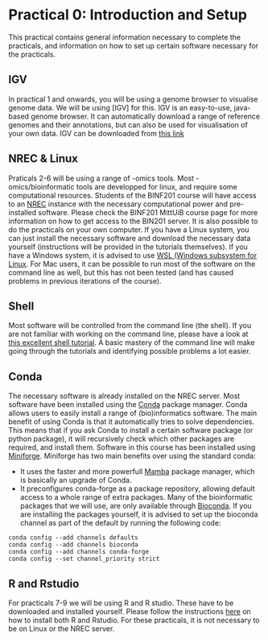 # Practical 0: Introduction and Setup

This practical contains general information necessary to complete the practicals, and information on how to set up certain software necessary for the practicals.

## IGV
In practical 1 and onwards, you will be using a genome browser to visualise genome data. We will be using [IGV] for this. IGV is an easy-to-use, java-based genome browser. It can automatically download a range of reference genomes and their annotations, but can also be used for visualisation of your own data.
IGV can be downloaded from [this link](https://igv.org/doc/desktop/#DownloadPage/)

## NREC & Linux
Praticals 2-6 will be using a range of -omics tools. Most -omics/bioinformatic tools are developped for linux, and require some computational resources. 
Students of the BINF201 course will have access to an [NREC](https://www.nrec.no/) instance with the necessary computational power and pre-installed software. Please check the BINF201 MittUiB course page for more information on how to get access to the BIN201 server.
It is also possible to do the practicals on your own computer. If you have a Linux system, you can just install the necessary software and download the necessary data yourself (instructions will be provided in the tutorials themselves).
If you have a Windows system, it is advised to use [WSL (Windows subsystem for Linux](https://learn.microsoft.com/en-us/windows/wsl/install). For Mac users, it can be possible to run most of the software on the command line as well, but this has not been tested (and has caused problems in previous iterations of the course).

## Shell
Most software will be controlled from the command line (the shell). If you are not familiar with working on the command line, please have a look at [this excellent shell tutorial](https://swcarpentry.github.io/shell-novice/).
A basic mastery of the command line will make going through the tutorials and identifying possible problems a lot easier.

## Conda
The necessary software is already installed on the NREC server. Most software have been installed using the [Conda](https://docs.conda.io/en/latest/) package manager. Conda allows users to easily install a range of (bio)informatics software. The main benefit of using Conda is that it automatically tries to solve dependencies.
This means that if you ask Conda to install a certain software package (or python package), it will recursively check which other packages are required, and install them. 
Software in this course has been installed using [Miniforge](https://github.com/conda-forge/miniforge). Miniforge has two main benefits over using the standard conda:
- It uses the faster and more powerfull [Mamba](https://github.com/mamba-org/mamba) package manager, which is basically an upgrade of Conda. 
- It preconfigures conda-forge as a package repository, allowing default access to a whole range of extra packages.
Many of the bioinformatic packages that we will use, are only available through [Bioconda](https://bioconda.github.io/index.html). If you are installing the packages yourself, it is advised to set up the bioconda channel as part of the default by running the following code:
```
conda config --add channels defaults
conda config --add channels bioconda
conda config --add channels conda-forge
conda config --set channel_priority strict
```

## R and Rstudio
For practicals 7-9 we will be using R and R studio. These have to be downloaded and installed yourself. Please follow the instructions [here](https://posit.co/download/rstudio-desktop/) on how to install both R and Rstudio.
For these practicals, it is not necessary to be on Linux or the NREC server.
